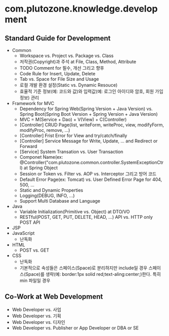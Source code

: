 # com.plutozone.knowledge.development


## Standard Guide for Development
- Common
	- Workspace vs. Project vs. Package vs. Class
	- 저작권(Copyright)과 주석 at File, Class, Method, Attribute
	- TODO Comment for 필수, 개선 그리고 향후
	- Code Rule for Insert, Update, Delete
	- Tab vs. Space for File Size and Usage
	- 로컬 개발 환경 설정(Static vs. Dynamic Resouce)
	- 효율적 기준 정보(예: 코드와 값)와 입력값(예: 로그인 아이디와 암호, 회원 가입 정보) 관리
- Framework for MVC
	- Dependency for Spring Web(Spring Version + Java Version) vs. Spring Boot(Spring Boot Version + Spring Version + Java Version)
	- MVC = M(Service + Dao) + V(View) + C(Controller)
	- [Controller] CRUD Page(list, writeForm, writeProc, view, modifyForm, modifyProc, remove, ...)
	- [Controller] Frist Error for View and try/catch/finally
	- [Controller] Service Message for Write, Update, ... and Redirect or Forward
	- [Service] System Transation vs. User Transaction
	- Componet Name(ex: @Controller("com.plutozone.common.controller.SystemExceptionCtrl) at Spring Object
	- Session or Token vs. Filter vs. AOP vs. Interceptor 그리고 방어 코드
	- Default Error Page(ex: Tomcat) vs. User Defined Error Page for 404, 500, ...
	- Static and Dynamic Properties
	- Logging(DEBUG, INFO, ...)
	- Support Multi Database and Language
- Java
	- Variable Initialization(Primitive vs. Object) at DTO/VO
	- RESTful(POST, GET, PUT, DELETE, HEAD, ...) API vs. HTTP only POST API
- JSP
- JavaScript
	- 난독화
- HTML
	- POST vs. GET
- CSS
	- 난독화
	- 기본적으로 속성들은 스페이스(Space)로 분리하지만 include일 경우 스페이스(Space)를 생략(예: border:1px solid red;text-aling:center;)한다. 특히 min 파일일 경우


## Co-Work at Web Development
- Web Developer vs. 사업
- Web Developer vs. 기획
- Web Developer vs. 디자인
- Web Developer vs. Publisher or App Developer or DBA or SE